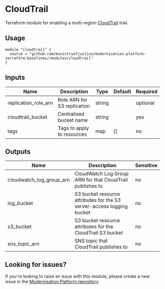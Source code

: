 # CloudTrail

Terraform module for enabling a multi-region [CloudTrail](https://docs.aws.amazon.com/cloudtrail/) trail.

## Usage

```
module "cloudtrail" {
  source = "github.com/ministryofjustice/modernisation-platform-terraform-baselines//modules/cloudtrail"
}
```

## Inputs
| Name                 | Description                 | Type   | Default | Required |
|----------------------|-----------------------------|--------|---------|----------|
| replication_role_arn | Role ARN for S3 replication | string |         | optional |
| cloudtrail_bucket    | Centralised bucket name     | string |         | yes      |
| tags                 | Tags to apply to resources  | map    | {}      | no       |

## Outputs
| Name | Description | Sensitive |
|------|-------------|-----------|
| cloudwatch_log_group_arn | CloudWatch Log Group ARN for that CloudTrail publishes to | no |
| log_bucket | S3 bucket resource attributes for the S3 server-access logging bucket | no |
| s3_bucket | S3 bucket resource attributes for the CloudTrail S3 bucket | no |
| sns_topic_arn | SNS topic that CloudTrail publishes to | no |

## Looking for issues?
If you're looking to raise an issue with this module, please create a new issue in the [Modernisation Platform repository](https://github.com/ministryofjustice/modernisation-platform/issues).
